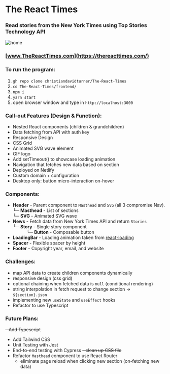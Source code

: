 # The React Times

### Read stories from the New York Times using Top Stories Technology API

![home](https://user-images.githubusercontent.com/26611339/109046041-4f2c1280-76a2-11eb-85fb-20be1e8502e4.gif)

### [www.TheReactTimes.com](https://thereacttimes.com/)

### To run the program:

1. `gh repo clone christiandavidturner/The-React-Times`
2. `cd The-React-Times/frontend/`
3. `npm i`
4. `yarn start`
5. open browser window and type in `http://localhost:3000`

### Call-out Features (Design & Function):

- Nested React components (children & grandchildren)
- Data fetching from API with auth key
- Responsive Design
- CSS Grid
- Animated SVG wave element
- GIF logo
- Add setTimeout() to showcase loading animation
- Navigation that fetches new data based on section
- Deployed on Netlify
- Custom domain + configuration
- Desktop only: button micro-interaction on-hover

### Components:

- **Header** - Parent component to `Masthead` and `SVG` (all 3 compromise Nav). <br/>
  └─ **Masthead** - List of sections<br/>
  └─ **SVG** - Animated SVG wave<br/>
- **News** - Fetch data from New York Times API and return `Stories` <br/>
  └─ **Story** - Single story component<br/>
  &nbsp;&nbsp;&nbsp;&nbsp;&nbsp;&nbsp;&nbsp;&nbsp;&nbsp;&nbsp;&nbsp;└─ **Button** - Composable button
- **LoadingBar** - Loading animation taken from [react-loading](https://www.npmjs.com/package/react-loading)
- **Spacer** - Flexible spacer by height
- **Footer** - Copyright year, email, and website

### Challenges:

- map API data to create children components dynamically
- responsive design (css grid)
- optional chaining when fetched data is `null` (conditional rendering)
- string interpolation in fetch request to change section -> `${section}.json`
- implementing new `useState` and `useEffect` hooks
- Refactor to use Typescript

### Future Plans:

~~- Add Typescript~~
- Add Tailwind CSS
- Unit Testing with Jest
- End-to-end testing with Cypress
~~- clean up CSS file~~
- Refactor `Masthead` component to use React Router
  - eliminate page reload when clicking new section (on-fetching new data)
